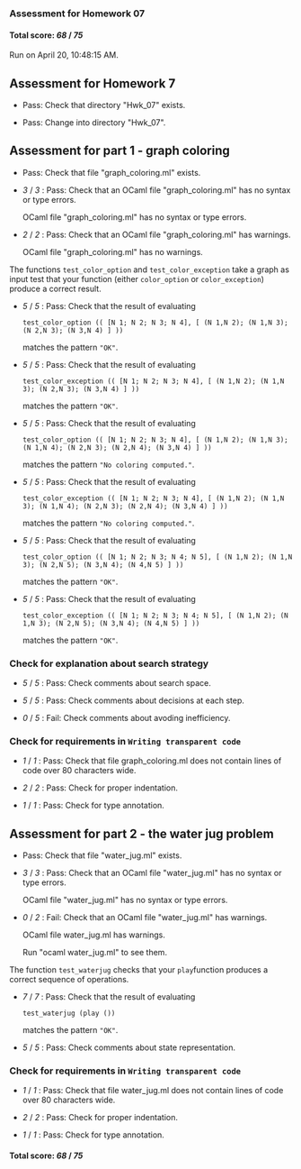 ### Assessment for Homework 07

#### Total score: _68_ / _75_

Run on April 20, 10:48:15 AM.

## Assessment for Homework 7

+ Pass: Check that directory "Hwk_07" exists.

+ Pass: Change into directory "Hwk_07".

## Assessment for part 1 - graph coloring

+ Pass: Check that file "graph_coloring.ml" exists.

+  _3_ / _3_ : Pass: Check that an OCaml file "graph_coloring.ml" has no syntax or type errors.

    OCaml file "graph_coloring.ml" has no syntax or type errors.



+  _2_ / _2_ : Pass: Check that an OCaml file "graph_coloring.ml" has warnings.

    OCaml file "graph_coloring.ml" has no warnings.



The functions ``test_color_option`` and ``test_color_exception`` take a graph as input test that your function (either ``color_option`` or ``color_exception``) produce a correct result.

+  _5_ / _5_ : Pass: 
Check that the result of evaluating
   ```
   test_color_option (( [N 1; N 2; N 3; N 4], [ (N 1,N 2); (N 1,N 3); (N 2,N 3); (N 3,N 4) ] )) 
   ```
   matches the pattern `"OK"`.

   




+  _5_ / _5_ : Pass: 
Check that the result of evaluating
   ```
   test_color_exception (( [N 1; N 2; N 3; N 4], [ (N 1,N 2); (N 1,N 3); (N 2,N 3); (N 3,N 4) ] )) 
   ```
   matches the pattern `"OK"`.

   




+  _5_ / _5_ : Pass: 
Check that the result of evaluating
   ```
   test_color_option (( [N 1; N 2; N 3; N 4], [ (N 1,N 2); (N 1,N 3); (N 1,N 4); (N 2,N 3); (N 2,N 4); (N 3,N 4) ] )) 
   ```
   matches the pattern `"No coloring computed."`.

   




+  _5_ / _5_ : Pass: 
Check that the result of evaluating
   ```
   test_color_exception (( [N 1; N 2; N 3; N 4], [ (N 1,N 2); (N 1,N 3); (N 1,N 4); (N 2,N 3); (N 2,N 4); (N 3,N 4) ] )) 
   ```
   matches the pattern `"No coloring computed."`.

   




+  _5_ / _5_ : Pass: 
Check that the result of evaluating
   ```
   test_color_option (( [N 1; N 2; N 3; N 4; N 5], [ (N 1,N 2); (N 1,N 3); (N 2,N 5); (N 3,N 4); (N 4,N 5) ] )) 
   ```
   matches the pattern `"OK"`.

   




+  _5_ / _5_ : Pass: 
Check that the result of evaluating
   ```
   test_color_exception (( [N 1; N 2; N 3; N 4; N 5], [ (N 1,N 2); (N 1,N 3); (N 2,N 5); (N 3,N 4); (N 4,N 5) ] )) 
   ```
   matches the pattern `"OK"`.

   




### Check for explanation about search strategy

+  _5_ / _5_ : Pass: Check comments about search space.

    

+  _5_ / _5_ : Pass: Check comments about decisions at each step.

    

+  _0_ / _5_ : Fail: Check comments about avoding inefficiency.

    

### Check for requirements in `Writing transparent code`

+  _1_ / _1_ : Pass: Check that file graph_coloring.ml does not contain lines of code over 80 characters wide.

+  _2_ / _2_ : Pass: Check for proper indentation.

    

+  _1_ / _1_ : Pass: Check for type annotation.

    

## Assessment for part 2 - the water jug problem

+ Pass: Check that file "water_jug.ml" exists.

+  _3_ / _3_ : Pass: Check that an OCaml file "water_jug.ml" has no syntax or type errors.

    OCaml file "water_jug.ml" has no syntax or type errors.



+  _0_ / _2_ : Fail: Check that an OCaml file "water_jug.ml" has warnings.

    OCaml file water_jug.ml has warnings.

    Run "ocaml water_jug.ml" to see them.



The function ``test_waterjug`` checks that your ``play``function produces a correct sequence of operations.

+  _7_ / _7_ : Pass: 
Check that the result of evaluating
   ```
   test_waterjug (play ())
   ```
   matches the pattern `"OK"`.

   




+  _5_ / _5_ : Pass: Check comments about state representation.

    

### Check for requirements in `Writing transparent code`

+  _1_ / _1_ : Pass: Check that file water_jug.ml does not contain lines of code over 80 characters wide.

+  _2_ / _2_ : Pass: Check for proper indentation.

    

+  _1_ / _1_ : Pass: Check for type annotation.

    

#### Total score: _68_ / _75_

